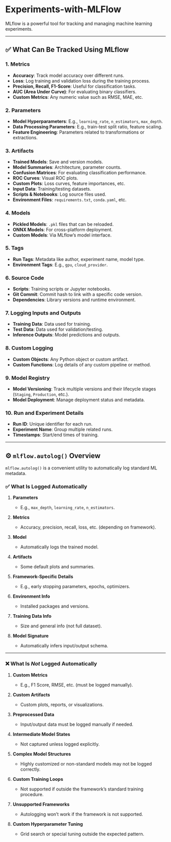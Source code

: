 # Experiments-with-MLFlow
MLflow is a powerful tool for tracking and managing machine learning experiments. 

---

## ✅ What Can Be Tracked Using MLflow

### 1. **Metrics**
- **Accuracy**: Track model accuracy over different runs.
- **Loss**: Log training and validation loss during the training process.
- **Precision, Recall, F1-Score**: Useful for classification tasks.
- **AUC (Area Under Curve)**: For evaluating binary classifiers.
- **Custom Metrics**: Any numeric value such as RMSE, MAE, etc.

### 2. **Parameters**
- **Model Hyperparameters**: E.g., `learning_rate`, `n_estimators`, `max_depth`.
- **Data Processing Parameters**: E.g., train-test split ratio, feature scaling.
- **Feature Engineering**: Parameters related to transformations or extractions.

### 3. **Artifacts**
- **Trained Models**: Save and version models.
- **Model Summaries**: Architecture, parameter counts.
- **Confusion Matrices**: For evaluating classification performance.
- **ROC Curves**: Visual ROC plots.
- **Custom Plots**: Loss curves, feature importances, etc.
- **Input Data**: Training/testing datasets.
- **Scripts & Notebooks**: Log source files used.
- **Environment Files**: `requirements.txt`, `conda.yaml`, etc.

### 4. **Models**
- **Pickled Models**: `.pkl` files that can be reloaded.
- **ONNX Models**: For cross-platform deployment.
- **Custom Models**: Via MLflow’s model interface.

### 5. **Tags**
- **Run Tags**: Metadata like author, experiment name, model type.
- **Environment Tags**: E.g., `gpu`, `cloud_provider`.

### 6. **Source Code**
- **Scripts**: Training scripts or Jupyter notebooks.
- **Git Commit**: Commit hash to link with a specific code version.
- **Dependencies**: Library versions and runtime environment.

### 7. **Logging Inputs and Outputs**
- **Training Data**: Data used for training.
- **Test Data**: Data used for validation/testing.
- **Inference Outputs**: Model predictions and outputs.

### 8. **Custom Logging**
- **Custom Objects**: Any Python object or custom artifact.
- **Custom Functions**: Log details of any custom pipeline or method.

### 9. **Model Registry**
- **Model Versioning**: Track multiple versions and their lifecycle stages (`Staging`, `Production`, etc.).
- **Model Deployment**: Manage deployment status and metadata.

### 10. **Run and Experiment Details**
- **Run ID**: Unique identifier for each run.
- **Experiment Name**: Group multiple related runs.
- **Timestamps**: Start/end times of training.

---

## ⚙️ `mlflow.autolog()` Overview

`mlflow.autolog()` is a convenient utility to automatically log standard ML metadata.

### ✅ What Is Logged Automatically

1. **Parameters**
   - E.g., `max_depth`, `learning_rate`, `n_estimators`.

2. **Metrics**
   - Accuracy, precision, recall, loss, etc. (depending on framework).

3. **Model**
   - Automatically logs the trained model.

4. **Artifacts**
   - Some default plots and summaries.

5. **Framework-Specific Details**
   - E.g., early stopping parameters, epochs, optimizers.

6. **Environment Info**
   - Installed packages and versions.

7. **Training Data Info**
   - Size and general info (not full dataset).

8. **Model Signature**
   - Automatically infers input/output schema.

---

### ❌ What Is *Not* Logged Automatically

1. **Custom Metrics**
   - E.g., F1 Score, RMSE, etc. (must be logged manually).

2. **Custom Artifacts**
   - Custom plots, reports, or visualizations.

3. **Preprocessed Data**
   - Input/output data must be logged manually if needed.

4. **Intermediate Model States**
   - Not captured unless logged explicitly.

5. **Complex Model Structures**
   - Highly customized or non-standard models may not be logged correctly.

6. **Custom Training Loops**
   - Not supported if outside the framework’s standard training procedure.

7. **Unsupported Frameworks**
   - Autologging won’t work if the framework is not supported.

8. **Custom Hyperparameter Tuning**
   - Grid search or special tuning outside the expected pattern.


